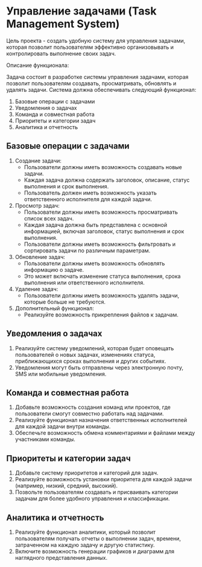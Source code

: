# Управление задачами (Task Management System)
Цель проекта - создать удобную систему для управления задачами, которая позволит пользователям эффективно организовывать и контролировать выполнение своих задач.

Описание функционала:

Задача состоит в разработке системы управления задачами, которая позволит пользователям создавать, просматривать, обновлять и удалять задачи. Система должна обеспечивать следующий функционал:
1. Базовые операции с задачами
2. Уведомления о задачах
3. Команда и совместная работа
4. Приоритеты и категории задач
5. Аналитика и отчетность

## Базовые операции с задачами
1. Создание задачи:
   - Пользователи должны иметь возможность создавать новые задачи.
   - Каждая задача должна содержать заголовок, описание, статус выполнения и срок выполнения.
   - Пользователь должен иметь возможность указать ответственного исполнителя для каждой задачи.
2. Просмотр задач:
   - Пользователи должны иметь возможность просматривать список всех задач.
   - Каждая задача должна быть представлена с основной информацией, включая заголовок, статус выполнения и срок выполнения.
   - Пользователи должны иметь возможность фильтровать и сортировать задачи по различным параметрам.
3. Обновление задач:
   - Пользователи должны иметь возможность обновлять информацию о задаче.
   - Это может включать изменение статуса выполнения, срока выполнения или ответственного исполнителя.
4. Удаление задач:
   - Пользователи должны иметь возможность удалять задачи, которые больше не требуются.
5. Дополнительный функционал:
   - Реализуйте возможность прикрепления файлов к задачам.

## Уведомления о задачах
1. Реализуйте систему уведомлений, которая будет оповещать пользователей о новых задачах, изменениях статуса, приближающихся сроках выполнения и других событиях.
2. Уведомления могут быть отправлены через электронную почту, SMS или мобильные уведомления.

## Команда и совместная работа
1. Добавьте возможность создания команд или проектов, где пользователи смогут совместно работать над задачами.
2. Реализуйте функционал назначения ответственных исполнителей для каждой задачи внутри команды.
3. Обеспечьте возможность обмена комментариями и файлами между участниками команды.

## Приоритеты и категории задач
1. Добавьте систему приоритетов и категорий для задач.
2. Реализуйте возможность установки приоритета для каждой задачи (например, низкий, средний, высокий).
3. Позвольте пользователям создавать и присваивать категории задачам для более удобного управления и классификации.

## Аналитика и отчетность
1. Реализуйте функционал аналитики, который позволит пользователям получать отчеты о выполнении задач, времени, затраченном на каждую задачу и другую статистику.
2. Включите возможность генерации графиков и диаграмм для наглядного представления данных.


